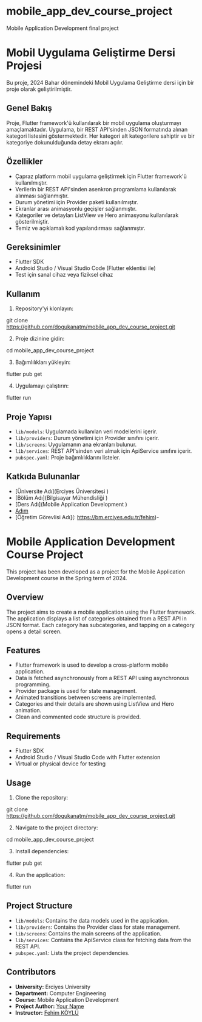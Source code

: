 # mobile_app_dev_course_project
Mobile Application Development final project


# Mobil Uygulama Geliştirme Dersi Projesi

Bu proje, 2024 Bahar dönemindeki Mobil Uygulama Geliştirme dersi için bir proje olarak geliştirilmiştir.

## Genel Bakış

Proje, Flutter framework'ü kullanılarak bir mobil uygulama oluşturmayı amaçlamaktadır. Uygulama, bir REST API'sinden JSON formatında alınan kategori listesini göstermektedir. Her kategori alt kategorilere sahiptir ve bir kategoriye dokunulduğunda detay ekranı açılır.

## Özellikler

- Çapraz platform mobil uygulama geliştirmek için Flutter framework'ü kullanılmıştır.
- Verilerin bir REST API'sinden asenkron programlama kullanılarak alınması sağlanmıştır.
- Durum yönetimi için Provider paketi kullanılmıştır.
- Ekranlar arası animasyonlu geçişler sağlanmıştır.
- Kategoriler ve detayları ListView ve Hero animasyonu kullanılarak gösterilmiştir.
- Temiz ve açıklamalı kod yapılandırması sağlanmıştır.

## Gereksinimler

- Flutter SDK
- Android Studio / Visual Studio Code (Flutter eklentisi ile)
- Test için sanal cihaz veya fiziksel cihaz

## Kullanım

1. Repository'yi klonlayın:

git clone https://github.com/dogukanatm/mobile_app_dev_course_project.git

2. Proje dizinine gidin:

cd mobile_app_dev_course_project

3. Bağımlılıkları yükleyin:

flutter pub get

4. Uygulamayı çalıştırın:

flutter run

## Proje Yapısı

- `lib/models`: Uygulamada kullanılan veri modellerini içerir.
- `lib/providers`: Durum yönetimi için Provider sınıfını içerir.
- `lib/screens`: Uygulamanın ana ekranları bulunur.
- `lib/services`: REST API'sinden veri almak için ApiService sınıfını içerir.
- `pubspec.yaml`: Proje bağımlılıklarını listeler.

## Katkıda Bulunanlar

- [Üniversite Adı](Erciyes Üniversitesi )
- [Bölüm Adı](Bilgisayar Mühendisliği )
- [Ders Adı](Mobile Application Development )
- [Adım](https://github.com/your-dogukanatm)
- [Öğretim Görevlisi Adı](: https://bm.erciyes.edu.tr/fehim)-



# Mobile Application Development Course Project

This project has been developed as a project for the Mobile Application Development course in the Spring term of 2024.

## Overview

The project aims to create a mobile application using the Flutter framework. The application displays a list of categories obtained from a REST API in JSON format. Each category has subcategories, and tapping on a category opens a detail screen.

## Features

- Flutter framework is used to develop a cross-platform mobile application.
- Data is fetched asynchronously from a REST API using asynchronous programming.
- Provider package is used for state management.
- Animated transitions between screens are implemented.
- Categories and their details are shown using ListView and Hero animation.
- Clean and commented code structure is provided.

## Requirements

- Flutter SDK
- Android Studio / Visual Studio Code with Flutter extension
- Virtual or physical device for testing

## Usage

1. Clone the repository:

git clone https://github.com/dogukanatm/mobile_app_dev_course_project.git

2. Navigate to the project directory:

cd mobile_app_dev_course_project

3. Install dependencies:

flutter pub get

4. Run the application:

flutter run 

## Project Structure

- `lib/models`: Contains the data models used in the application.
- `lib/providers`: Contains the Provider class for state management.
- `lib/screens`: Contains the main screens of the application.
- `lib/services`: Contains the ApiService class for fetching data from the REST API.
- `pubspec.yaml`: Lists the project dependencies.

## Contributors

- **University:** Erciyes University
- **Department:** Computer Engineering
- **Course:** Mobile Application Development
- **Project Author:** [Your Name](https://github.com/your-dogukanatm)
- **Instructor:** [Fehim KÖYLÜ](https://bm.erciyes.edu.tr/fehim)







